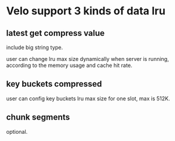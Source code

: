 # Velo support 3 kinds of data lru

## latest get compress value

include big string type.

user can change lru max size dynamically when server is running, according to the memory usage and cache hit rate.

## key buckets compressed

user can config key buckets lru max size for one slot, max is 512K.

## chunk segments

optional.